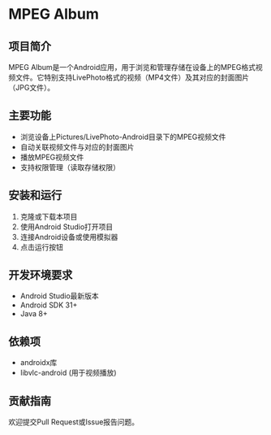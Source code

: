 # MPEG Album

## 项目简介
MPEG Album是一个Android应用，用于浏览和管理存储在设备上的MPEG格式视频文件。它特别支持LivePhoto格式的视频（MP4文件）及其对应的封面图片（JPG文件）。

## 主要功能
- 浏览设备上Pictures/LivePhoto-Android目录下的MPEG视频文件
- 自动关联视频文件与对应的封面图片
- 播放MPEG视频文件
- 支持权限管理（读取存储权限）

## 安装和运行
1. 克隆或下载本项目
2. 使用Android Studio打开项目
3. 连接Android设备或使用模拟器
4. 点击运行按钮

## 开发环境要求
- Android Studio最新版本
- Android SDK 31+
- Java 8+

## 依赖项
- androidx库
- libvlc-android (用于视频播放)

## 贡献指南
欢迎提交Pull Request或Issue报告问题。
